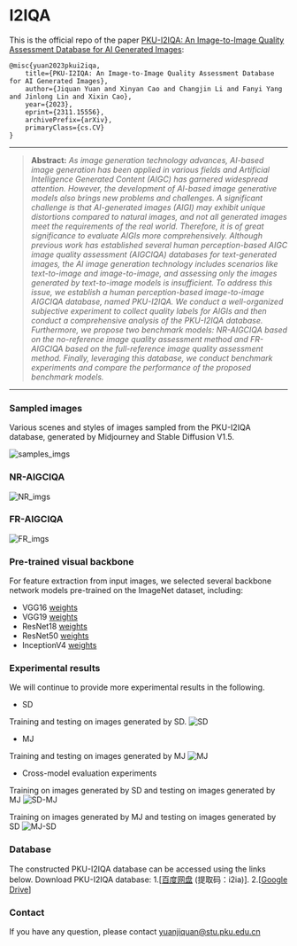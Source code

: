 # I2IQA
This is the official repo of the paper [PKU-I2IQA: An Image-to-Image Quality
 Assessment Database for AI Generated Images](http://arxiv.org/abs/2311.15556):
  ```
@misc{yuan2023pkui2iqa,
      title={PKU-I2IQA: An Image-to-Image Quality Assessment Database for AI Generated Images}, 
      author={Jiquan Yuan and Xinyan Cao and Changjin Li and Fanyi Yang and Jinlong Lin and Xixin Cao},
      year={2023},
      eprint={2311.15556},
      archivePrefix={arXiv},
      primaryClass={cs.CV}
}
```
<hr />

> **Abstract:** *As image generation technology advances, AI-based image generation has been applied in various fields and Artificial Intelligence Generated Content (AIGC) has garnered widespread attention. However, the development of AI-based image generative models also brings new problems and challenges. A significant challenge is that AI-generated images (AIGI) may exhibit unique distortions compared to natural images, and not all generated images meet the requirements of the real world. Therefore, it is of great significance to evaluate AIGIs more comprehensively. Although previous work has established several human perception-based AIGC image quality assessment (AIGCIQA) databases for text-generated images, the AI image generation technology includes scenarios like text-to-image and image-to-image, and assessing only the images generated by text-to-image models is insufficient. To address this issue, we establish a human perception-based image-to-image AIGCIQA database, named PKU-I2IQA. We conduct a well-organized subjective experiment to collect quality labels for AIGIs and then conduct a comprehensive analysis of the PKU-I2IQA database. Furthermore, we propose two benchmark models: NR-AIGCIQA based on the no-reference image quality assessment method and FR-AIGCIQA based on the full-reference image quality assessment method. Finally, leveraging this database, we conduct benchmark experiments and compare the performance of the proposed benchmark models.* 
<hr />

### Sampled images
Various scenes and styles of images sampled from the PKU-I2IQA
database, generated by Midjourney and Stable Diffusion V1.5.

![samples_imgs](https://github.com/jiquan123/I2IQA/blob/main/Pic/1.png)

### NR-AIGCIQA
![NR_imgs](https://github.com/jiquan123/I2IQA/blob/main/Pic/5.png)

### FR-AIGCIQA
![FR_imgs](https://github.com/jiquan123/I2IQA/blob/main/Pic/6.png)

### Pre-trained visual backbone
For feature extraction from input images, we selected several backbone
network models pre-trained on the ImageNet dataset, including:
-  VGG16 [weights](https://download.pytorch.org/models/vgg16-397923af.pth)
-  VGG19 [weights](https://download.pytorch.org/models/vgg19-dcbb9e9d.pth)
-  ResNet18 [weights](https://download.pytorch.org/models/resnet18-f37072fd.pth)
-  ResNet50 [weights](https://download.pytorch.org/models/resnet50-0676ba61.pth)
-  InceptionV4 [weights](http://data.lip6.fr/cadene/pretrainedmodels/inceptionv4-8e4777a0.pth)

### Experimental results
We will continue to provide more experimental results in the following.
-  SD

Training and testing on images generated by SD.
![SD](https://github.com/jiquan123/I2IQA/blob/main/Pic/SD.png)

-  MJ

Training and testing on images generated by MJ
![MJ](https://github.com/jiquan123/I2IQA/blob/main/Pic/MJ.png)

-  Cross-model evaluation experiments

Training on images generated by SD and testing on images generated by MJ
![SD-MJ](https://github.com/jiquan123/I2IQA/blob/main/Pic/SD-MJ.png)

Training on images generated by MJ and testing on images generated by SD
![MJ-SD](https://github.com/jiquan123/I2IQA/blob/main/Pic/MJ-SD.png)

### Database
The constructed PKU-I2IQA database can be accessed using the links below.
Download PKU-I2IQA database:
1.[[百度网盘](https://pan.baidu.com/s/1Jq6aAW5y3i_p5jgoRWvB8w ) 
(提取码：i2ia)].
2.[[Google Drive](https://drive.google.com/file/d/1QP7vaGIkzMiaAzdjL_p_UfrABeLoQeXW/view?usp=sharing)]

### Contact
If you have any question, please contact yuanjiquan@stu.pku.edu.cn


